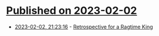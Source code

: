 # [Published on 2023-02-02](index.md)

* [2023-02-02, 21:23:16](https://news.ycombinator.com/item?id=34633288) - [Retrospective for a Ragtime King](https://van-magazine.com/mag/retrospection-for-a-ragtime-king/)

